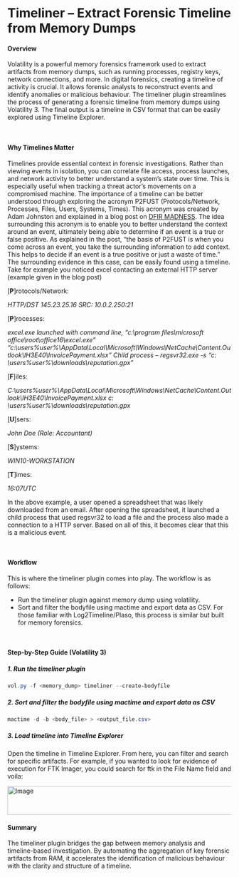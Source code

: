 # Timeliner – Extract Forensic Timeline from Memory Dumps

#### Overview

Volatility is a powerful memory forensics framework used to extract artifacts from memory dumps, such as running processes, registry keys, network connections, and more. In digital forensics, creating a timeline of activity is crucial. It allows forensic analysts to reconstruct events and identify anomalies or malicious behaviour. The timeliner plugin streamlines the process of generating a forensic timeline from memory dumps using Volatility 3. The final output is a timeline in CSV format that can be easily explored using Timeline Explorer. 

<br>

#### Why Timelines Matter

Timelines provide essential context in forensic investigations. Rather than viewing events in isolation, you can correlate file access, process launches, and network activity to better understand a system’s state over time. This is especially useful when tracking a threat actor’s movements on a compromised machine. 
The importance of a timeline can be better understood through exploring the acronym P2FUST (Protocols/Network, Processes, Files, Users, Systems, Times). This acronym was created by Adam Johnston and explained in a blog post on [DFIR MADNESS](https://dfirmadness.com/p2fust-adding-context-to-declare-bad/). The idea surrounding this acronym is to enable you to better understand the context around an event, ultimately being able to determine if an event is a true or false positive. As explained in the post, “the basis of P2FUST is when you come across an event, you take the surrounding information to add context. This helps to decide if an event is a true positive or just a waste of time.” The surrounding evidence in this case, can be easily found using a timeline. Take for example you noticed excel contacting an external HTTP server (example given in the blog post)

[**P**]rotocols/Network:

*HTTP/DST 145.23.25.16 SRC: 10.0.2.250:21*

[**P**]rocesses:

*excel.exe launched with command line, “c:\program files\microsoft office\root\office16\excel.exe” “c:\users\%user%\AppData\Local\Microsoft\Windows\NetCache\Content.Outlook\IH3E40\InvoicePayment.xlsx”
Child process – regsvr32.exe -s “c: \users\%user%\downloads\reputation.gpx”*

[**F**]iles:

*C:\users\%user%\AppData\Local\Microsoft\Windows\NetCache\Content.Outlook\IH3E40\InvoicePayment.xlsx
c: \users\%user%\downloads\reputation.gpx*

[**U**]sers:

*John Doe (Role: Accountant)* 

[**S**]ystems:

*WIN10-WORKSTATION* 

[**T**]imes:

*16:07UTC*

In the above example, a user opened a spreadsheet that was likely downloaded from an email. After opening the spreadsheet, it launched a child process that used regsvr32 to load a file and the process also made a connection to a HTTP server. Based on all of this, it becomes clear that this is a malicious event. 

<br>

#### Workflow

This is where the timeliner plugin comes into play. The workflow is as follows:
- Run the timeliner plugin against memory dump using volatility. 
- Sort and filter the bodyfile using mactime and export data as CSV.
For those familiar with Log2Timeline/Plaso, this process is similar but built for memory forensics. 

<br>

#### Step-by-Step Guide (Volatility 3)

##### 1. Run the timeliner plugin 
```powershell
vol.py -f <memory_dump> timeliner --create-bodyfile
```

##### 2. Sort and filter the bodyfile using mactime and export data as CSV

```powershell
mactime -d -b <body_file> > <output_file.csv>
```

##### 3. Load timeline into Timeline Explorer

Open the timeline in Timeline Explorer. From here, you can filter and search for specific artifacts. For example, if you wanted to look for evidence of execution for FTK Imager, you could search for ftk in the File Name field and voila:

<img width="602" height="64" alt="Image" src="https://github.com/user-attachments/assets/c150895a-3d1f-495c-8c58-02b737ce846a" />

<br>

#### Summary

The timeliner plugin bridges the gap between memory analysis and timeline-based investigation. By automating the aggregation of key forensic artifacts from RAM, it accelerates the identification of malicious behaviour with the clarity and structure of a timeline. 
